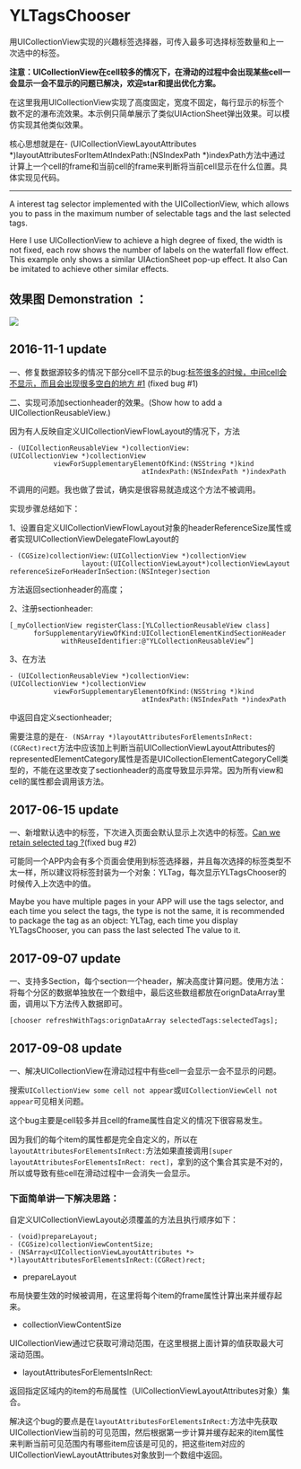# YLTagsChooser
用UICollectionView实现的兴趣标签选择器，可传入最多可选择标签数量和上一次选中的标签。

**注意：UICollectionView在cell较多的情况下，在滑动的过程中会出现某些cell一会显示一会不显示的问题已解决，欢迎star和提出优化方案。**

在这里我用UICollectionView实现了高度固定，宽度不固定，每行显示的标签个数不定的瀑布流效果。本示例只简单展示了类似UIActionSheet弹出效果。可以模仿实现其他类似效果。

核心思想就是在- (UICollectionViewLayoutAttributes *)layoutAttributesForItemAtIndexPath:(NSIndexPath *)indexPath方法中通过计算上一个cell的frame和当前cell的frame来判断将当前cell显示在什么位置。具体实现见代码。

---
A interest tag selector implemented with the UICollectionView, which allows you to pass in the maximum number of selectable tags and the last selected tags.

Here I use UICollectionView to achieve a high degree of fixed, the width is not fixed, each row shows the number of labels on the waterfall flow effect. This example only shows a similar UIActionSheet pop-up effect. It also Can be imitated to achieve other similar effects.


## 效果图 Demonstration ：

![](https://github.com/lqcjdx/YLTagsChooser/blob/master/YLTagsChooser.gif)


## 2016-11-1 update

一、修复数据源较多的情况下部分cell不显示的bug:[标签很多的时候，中间cell会不显示，而且会出现很多空白的地方 #1](https://github.com/lqcjdx/YLTagsChooser/issues/1) (fixed bug #1)

二、实现可添加sectionheader的效果。(Show how to add a UICollectionReusableView.)

因为有人反映自定义UICollectionViewFlowLayout的情况下，方法

```OBJC
- (UICollectionReusableView *)collectionView:(UICollectionView *)collectionView    
           viewForSupplementaryElementOfKind:(NSString *)kind 
                                 atIndexPath:(NSIndexPath *)indexPath
```

不调用的问题。我也做了尝试，确实是很容易就造成这个方法不被调用。

实现步骤总结如下：

1、设置自定义UICollectionViewFlowLayout对象的headerReferenceSize属性或者实现UICollectionViewDelegateFlowLayout的

```OBJC
- (CGSize)collectionView:(UICollectionView *)collectionView 
                  layout:(UICollectionViewLayout*)collectionViewLayout 
referenceSizeForHeaderInSection:(NSInteger)section
```

方法返回sectionheader的高度；

2、注册sectionheader:

```OBJC
[_myCollectionView registerClass:[YLCollectionReusableView class]
      forSupplementaryViewOfKind:UICollectionElementKindSectionHeader 
             withReuseIdentifier:@"YLCollectionReusableView”]
```


3、在方法

```OBJC
- (UICollectionReusableView *)collectionView:(UICollectionView *)collectionView 
           viewForSupplementaryElementOfKind:(NSString *)kind 
                                 atIndexPath:(NSIndexPath *)indexPath
```

中返回自定义sectionheader;


需要注意的是在``- (NSArray *)layoutAttributesForElementsInRect:(CGRect)rect``方法中应该加上判断当前UICollectionViewLayoutAttributes的representedElementCategory属性是否是UICollectionElementCategoryCell类型的，不能在这里改变了sectionheader的高度导致显示异常。因为所有view和cell的属性都会调用该方法。

## 2017-06-15 update

一、新增默认选中的标签，下次进入页面会默认显示上次选中的标签。[Can we retain selected tag ?](https://github.com/lqcjdx/YLTagsChooser/issues/2)(fixed bug #2)

可能同一个APP内会有多个页面会使用到标签选择器，并且每次选择的标签类型不太一样，所以建议将标签封装为一个对象：YLTag，每次显示YLTagsChooser的时候传入上次选中的值。

Maybe you have multiple pages in your APP will use the tags selector, and each time you select the tags, the type is not the same, it is recommended to package the tag as an object: YLTag, each time you display YLTagsChooser, you can pass the last selected The value to it.


## 2017-09-07 update

一、支持多Section，每个section一个header，解决高度计算问题。使用方法：
将每个分区的数据单独放在一个数组中，最后这些数组都放在orignDataArray里面，调用以下方法传入数据即可。

```OBJC
[chooser refreshWithTags:orignDataArray selectedTags:selectedTags];
```

## 2017-09-08 update

一、解决UICollectionView在滑动过程中有些cell一会显示一会不显示的问题。

搜索``UICollectionView some cell not appear``或``UICollectionViewCell not appear``可见相关问题。

这个bug主要是cell较多并且cell的frame属性自定义的情况下很容易发生。

因为我们的每个item的属性都是完全自定义的，所以在``layoutAttributesForElementsInRect:``方法如果直接调用``[super layoutAttributesForElementsInRect: rect]``，拿到的这个集合其实是不对的，所以或导致有些cell在滑动过程中一会消失一会显示。


### 下面简单讲一下解决思路：

自定义UICollectionViewLayout必须覆盖的方法且执行顺序如下：

```OBJC
- (void)prepareLayout;
- (CGSize)collectionViewContentSize;
- (NSArray<UICollectionViewLayoutAttributes *> *)layoutAttributesForElementsInRect:(CGRect)rect;
```

- prepareLayout

布局快要生效的时候被调用，在这里将每个item的frame属性计算出来并缓存起来。

- collectionViewContentSize

UICollectionView通过它获取可滑动范围，在这里根据上面计算的值获取最大可滚动范围。

- layoutAttributesForElementsInRect:

返回指定区域内的item的布局属性（UICollectionViewLayoutAttributes对象）集合。

解决这个bug的要点是在``layoutAttributesForElementsInRect:``方法中先获取UICollectionView当前的可见范围，然后根据第一步计算并缓存起来的item属性来判断当前可见范围内有哪些item应该是可见的，把这些item对应的UICollectionViewLayoutAttributes对象放到一个数组中返回。


